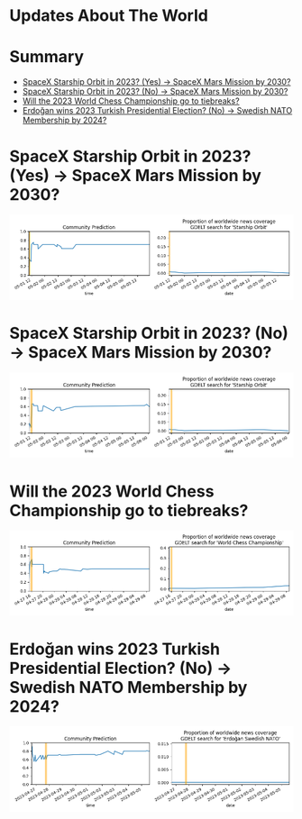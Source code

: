 
Updates About The World
=======================

Summary
=======

* [SpaceX Starship Orbit in 2023? (Yes) → SpaceX Mars Mission by 2030?](#spacex-starship-orbit-in-2023-yes--spacex-mars-mission-by-2030)
* [SpaceX Starship Orbit in 2023? (No) → SpaceX Mars Mission by 2030?](#spacex-starship-orbit-in-2023-no--spacex-mars-mission-by-2030)
* [Will the 2023 World Chess Championship go to tiebreaks?](#will-the-2023-world-chess-championship-go-to-tiebreaks)
* [Erdoğan wins 2023 Turkish Presidential Election? (No) → Swedish NATO Membership by 2024?](#erdoan-wins-2023-turkish-presidential-election-no--swedish-nato-membership-by-2024)

# SpaceX Starship Orbit in 2023? (Yes) → SpaceX Mars Mission by 2030?


![SpaceX Mars Mission by 2030?](assets/01.png)
# SpaceX Starship Orbit in 2023? (No) → SpaceX Mars Mission by 2030?


![SpaceX Mars Mission by 2030?](assets/05.png)
# Will the 2023 World Chess Championship go to tiebreaks?


![2023 World Chess Championship tiebreaks?](assets/07.png)
# Erdoğan wins 2023 Turkish Presidential Election? (No) → Swedish NATO Membership by 2024?


![Swedish NATO Membership by 2024?](assets/09.png)
